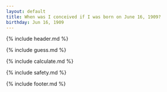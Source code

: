 ```yaml
---
layout: default
title: When was I conceived if I was born on June 16, 1909?
birthday: Jun 16, 1909
---
```


{% include header.md %}

{% include guess.md %}

{% include calculate.md %}

{% include safety.md %}

{% include footer.md %}



